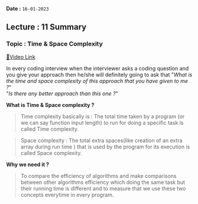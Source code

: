 **Date :** `16-01-2023`

## Lecture : 11 Summary
### Topic : Time & Space Complexity
[📍Video Link](https://www.youtube.com/watch?v=QovOdd80A4s&list=PLDzeHZWIZsTryvtXdMr6rPh4IDexB5NIA&index=11)

In every coding interview when the interviewer asks a coding question and you give your approach then he/she will definitely going to ask that "_What is the time and space complexity of this approach that you have given to me ?_" <br>
"_Is there any better approach than this one ?_"

**What is Time & Space complexity ?**
>Time complexity basically is : The total time taken by a program (or we can say function input length) to run for doing a specific task is called Time complexity.<br>

>Space complexity : The total extra spaces(like creation of an extra array during run time ) that is used by the program for its execution is called Space complexity.

**Why we need it ?**
>To compare the efficiency of algorithms and make comparisons between other algorithms efficiency which doing the same task but their running time is different and to measure that we use these two concepts everytime in every program.
